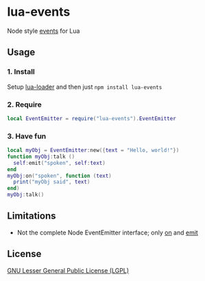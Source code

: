 # lua-events

Node style [events](http://nodejs.org/api/events.html) for Lua

## Usage

### 1. Install
Setup [lua-loader](https://github.com/wscherphof/lua-loader) and then just `npm install lua-events`

### 2. Require
```lua
local EventEmitter = require("lua-events").EventEmitter
```

### 3. Have fun
```lua
local myObj = EventEmitter:new({text = "Hello, world!"})
function myObj:talk ()
  self:emit("spoken", self:text)
end
myObj:on("spoken", function (text)
  print("myObj said", text)
end)
myObj:talk()
```

## Limitations
- Not the complete Node EventEmitter interface; only [on](http://nodejs.org/api/events.html#events_emitter_on_event_listener) and [emit](http://nodejs.org/api/events.html#events_emitter_emit_event_arg1_arg2)

## License
[GNU Lesser General Public License (LGPL)](http://www.gnu.org/licenses/lgpl-3.0.txt)
